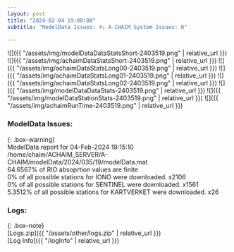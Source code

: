 ```yaml
---
layout: post
title: "2024-02-04 19:00:00"
subtitle: "ModelData Issues: 4; A-CHAIM System Issues: 0"

---
```


![]({{ "/assets/img/modelDataDataStatsShort-2403519.png" | relative_url }})
![]({{ "/assets/img/achaimDataStatsShort-2403519.png" | relative_url }})
![]({{ "/assets/img/achaimDataStatsLong00-2403519.png" | relative_url }})
![]({{ "/assets/img/achaimDataStatsLong01-2403519.png" | relative_url }})
![]({{ "/assets/img/achaimDataStatsLong02-2403519.png" | relative_url }})
![]({{ "/assets/img/modelDataDataStats-2403519.png" | relative_url }})
![]({{ "/assets/img/modelDataStationStats-2403519.png" | relative_url }})
![]({{ "/assets/img/achaimRunTime-2403519.png" | relative_url }})


### ModelData Issues:  
  
{: .box-warning}  
 ModelData report for 04-Feb-2024 19:15:10   
 /home/chaim/ACHAIM_SERVER/A-CHAIM/modelData/2024/035/19/modelData.mat   
 64.6567% of RIO absoprtion values are finite   
 0% of all possible stations for IONO were downloaded. x2106   
 0% of all possible stations for SENTINEL were downloaded. x1561   
 5.3512% of all possible stations for KARTVERKET were downloaded. x26   
  


### Logs:  
  
{: .box-note}  
[Logs.zip]({{ "/assets/other/logs.zip" | relative_url }})  
[Log Info]({{ "/logInfo" | relative_url }})  
